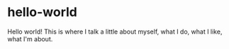 # hello-world
Hello world!
This is where I talk a little about myself, what I do, what I like, what I'm about. 
